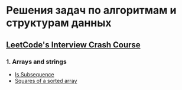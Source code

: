 # Решения задач по алгоритмам и структурам данных
## [LeetCode's Interview Crash Course](https://leetcode.com/explore/interview/card/leetcodes-interview-crash-course-data-structures-and-algorithms/)

### 1. Arrays and strings
* [Is Subsequence](https://github.com/zolotyh-dk/data-structures-and-algorithms/blob/f00b2c6d31083f46966936118b7666312254dab3/src/_1_arrays_and_strings/is_subsequense/description.md)
* [Squares of a sorted array](https://github.com/zolotyh-dk/data-structures-and-algorithms/blob/f00b2c6d31083f46966936118b7666312254dab3/src/_1_arrays_and_strings/squares_of_a_sorted_array/description.md)